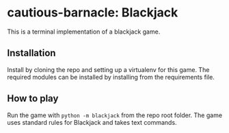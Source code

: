 # cautious-barnacle: Blackjack
This is a terminal implementation of a blackjack game.

## Installation
Install by cloning the repo and setting up a virtualenv for this game. The required modules can be installed by installing from the requirements file.

## How to play
Run the game with `python -m blackjack` from the repo root folder. The game uses standard rules for Blackjack and takes text commands.
